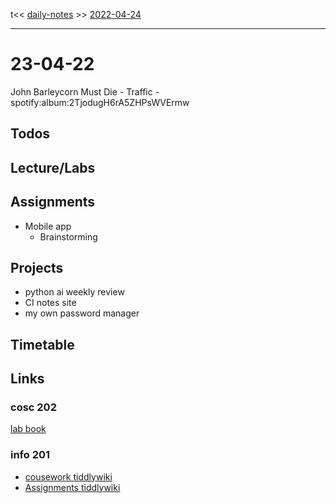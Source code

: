  t<< [daily-notes](notes/daily-notes.md) >> [2022-04-24](daily_notes/2022-04-24)

---

# 23-04-22

John Barleycorn Must Die - Traffic - spotify:album:2TjodugH6rA5ZHPsWVErmw

## Todos

## Lecture/Labs



## Assignments
- Mobile app
	- Brainstorming

## Projects
- python ai weekly review
- CI notes site
- my own password manager

## Timetable


## Links

### cosc 202

[lab book](https://cosc202.cspages.otago.ac.nz/lab-book/COSC202LabBook.pdf)

### info 201

- [cousework tiddlywiki](https://isgb.otago.ac.nz/infosci/INFO201/labs_release/raw/master/output/info201_labs.html#)
- [Assignments tiddlywiki](https://isgb.otago.ac.nz/info201/shared/assignments_release/raw/master/output/INFO201_Assignments.html)